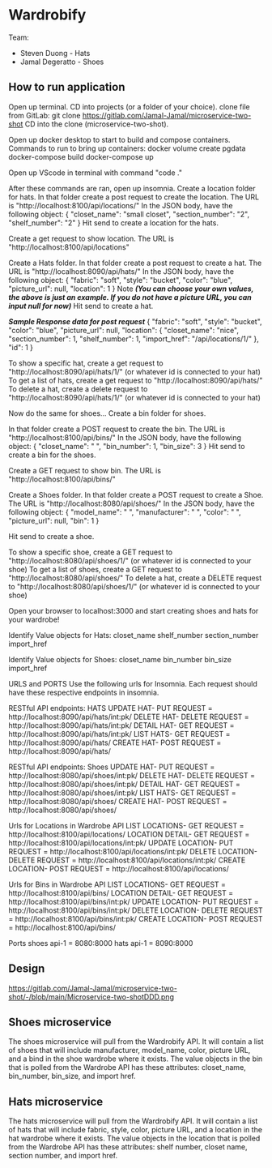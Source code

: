 # Wardrobify

Team:
* Steven Duong - Hats
* Jamal Degeratto - Shoes

## How to run application

Open up terminal.
CD into projects (or a folder of your choice).
clone file from GitLab: git clone https://gitlab.com/Jamal-Jamal/microservice-two-shot
CD into the clone (microservice-two-shot).

Open up docker desktop to start to build and compose containers.
Commands to run to bring up containers:
docker volume create pgdata
docker-compose build
docker-compose up

Open up VScode in terminal with command "code ."

After these commands are ran, open up insomnia.
Create a location folder for hats.
In that folder create a post request to create the location.
The URL is "http://localhost:8100/api/locations/"
In the JSON body, have the following object:
{
	"closet_name": "small closet",
	"section_number": "2",
	"shelf_number": "2"
}
Hit send to create a location for the hats.

Create a get request to show location.
The URL is "http://localhost:8100/api/locations"

Create a Hats folder.
In that folder create a post request to create a hat.
The URL is "http://localhost:8090/api/hats/"
In the JSON body, have the following object:
{
    "fabric": "soft",
    "style": "bucket",
    "color": "blue",
    "picture_url": null,
	"location": 1
}
Note ***(You can choose your own values, the above is just an example. If you do not have a picture URL, you can input null for now)***
Hit send to create a hat.

***Sample Response data for post request***
{
	"fabric": "soft",
	"style": "bucket",
	"color": "blue",
	"picture_url": null,
	"location": {
		"closet_name": "nice",
		"section_number": 1,
		"shelf_number": 1,
		"import_href": "/api/locations/1/"
	},
	"id": 1
}

To show a specific hat, create a get request to "http://localhost:8090/api/hats/1/" (or whatever id is connected to your hat)
To get a list of hats, create a get request to "http://localhost:8090/api/hats/"
To delete a hat, create a delete request to "http://localhost:8090/api/hats/1/" (or whatever id is connected to your hat)


Now do the same for shoes...
Create a bin folder for shoes.

In that folder create a POST request to create the bin.
The URL is "http://localhost:8100/api/bins/"
In the JSON body, have the following object:
{
	"closet_name": " ",
	"bin_number": 1,
	"bin_size": 3
}
Hit send to create a bin for the shoes.

Create a GET request to show bin.
The URL is "http://localhost:8100/api/bins/"

Create a Shoes folder.
In that folder create a POST request to create a Shoe.
The URL is "http://localhost:8080/api/shoes/"
In the JSON body, have the following object:
{
    "model_name": " ",
    "manufacturer": " ",
    "color": " ",
    "picture_url": null,
	"bin": 1
}


Hit send to create a shoe.

To show a specific shoe, create a GET request to "http://localhost:8080/api/shoes/1/" (or whatever id is connected to your shoe)
To get a list of shoes, create a GET request to "http://localhost:8080/api/shoes/"
To delete a hat, create a DELETE request to "http://localhost:8080/api/shoes/1/" (or whatever id is connected to your shoe)


Open your browser to localhost:3000 and start creating shoes and hats for your wardrobe!

Identify Value objects for Hats:
closet_name
shelf_number
section_number
import_href

Identify Value objects for Shoes:
closet_name
bin_number
bin_size
import_href

URLS and PORTS
Use the following urls for Insomnia. Each request should have these respective endpoints in insomnia.

RESTful API endpoints: HATS
UPDATE HAT- PUT REQUEST = http://localhost:8090/api/hats/int:pk/
DELETE HAT- DELETE REQUEST = http://localhost:8090/api/hats/int:pk/
DETAIL HAT- GET REQUEST = http://localhost:8090/api/hats/int:pk/
LIST HATS- GET REQUEST = http://localhost:8090/api/hats/
CREATE HAT- POST REQUEST = http://localhost:8090/api/hats/

RESTful API endpoints: Shoes
UPDATE HAT- PUT REQUEST = http://localhost:8080/api/shoes/int:pk/
DELETE HAT- DELETE REQUEST = http://localhost:8080/api/shoes/int:pk/
DETAIL HAT- GET REQUEST = http://localhost:8080/api/shoes/int:pk/
LIST HATS- GET REQUEST = http://localhost:8080/api/shoes/
CREATE HAT- POST REQUEST = http://localhost:8080/api/shoes/

Urls for Locations in Wardrobe API
LIST LOCATIONS- GET REQUEST = http://localhost:8100/api/locations/
LOCATION DETAIL- GET REQUEST = http://localhost:8100/api/locations/int:pk/
UPDATE LOCATION- PUT REQUEST = http://localhost:8100/api/locations/int:pk/
DELETE LOCATION- DELETE REQUEST = http://localhost:8100/api/locations/int:pk/
CREATE LOCATION- POST REQUEST = http://localhost:8100/api/locations/

Urls for Bins in Wardrobe API
LIST LOCATIONS- GET REQUEST = http://localhost:8100/api/bins/
LOCATION DETAIL- GET REQUEST = http://localhost:8100/api/bins/int:pk/
UPDATE LOCATION- PUT REQUEST = http://localhost:8100/api/bins/int:pk/
DELETE LOCATION- DELETE REQUEST = http://localhost:8100/api/bins/int:pk/
CREATE LOCATION- POST REQUEST = http://localhost:8100/api/bins/


Ports
shoes api-1 = 8080:8000
hats api-1 = 8090:8000


## Design

https://gitlab.com/Jamal-Jamal/microservice-two-shot/-/blob/main/Microservice-two-shotDDD.png 

## Shoes microservice

The shoes microservice will pull from the Wardrobify API. It will contain a list of shoes that will include manufacturer, model_name, color, picture URL, and a bind in the shoe wardrobe where it exists. The value objects in the bin that is polled from the Wardrobe API has these attributes:  closet_name, bin_number, bin_size, and import href.


## Hats microservice

The hats microservice will pull from the Wardrobify API. It will contain a list of hats that will include fabric, style, color, picture URL, and a location in the hat wardrobe where it exists. The value objects in the location that is polled from the Wardrobe API has these attributes:  shelf number, closet name, section number, and import href.
